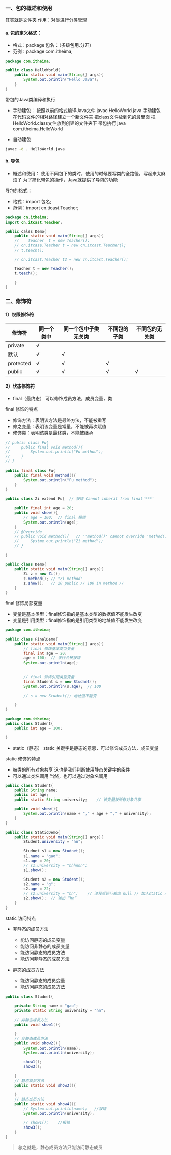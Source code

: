 ### 一、包的概述和使用

其实就是文件夹
作用：对类进行分类管理

#### a. 包的定义格式：

- 格式：package 包名：（多级包用.分开）
- 范例：package com.itheima;

```java
package com.itheima;

public class HelloWorld{
    public static void main(String{} args){
        System.out.println("Hello Java");
    }
}
```

带包的Java类编译和执行

- 手动建包：
  按照以前的格式编译Java文件    javac HelloWorld.java
  手动建包                     在代码文件的相对路径建立一个新文件夹
  把class文件放到包的最里面     把HelloWorld.class文件放到创建的文件夹下
  带包执行                     java com.itheima.HelloWorld

- 自动建包

```bash
javac -d . HelloWorld.java
```

#### b. 导包

- 概述和使用：
	使用不同包下的类时，使用的时候要写类的全路径，写起来太麻烦了
	为了简化带包的操作，Java就提供了导包的功能

导包的格式：

- 格式：import 包名;
- 范例：import cn.ticast.Teacher;

```java
package cn.itheima;
import cn.itcast.Teacher;

public calss Demo{
    public static void main(String[] args){
    //    Teacher  t = new Teacher();
    // cn.itcase.Teacher t = new cn.itcast.Teacher();
    // t.teach();

    // cn.itcast.Teacher t2 = new cn.itcast.Teacher();

    Teacher t = new Teacher();
    t.teach();

    }
}
```

### 二、修饰符

#### 1）权限修饰符

|修饰符|同一个类中|同一个包中子类无关类|不同包的子类|不同包的无关类|
|-----|---------|------------------|-----------|-------------|
|private|√||||
|默认|√|√|
|protected|√|√|√|
|public|√|√|√|√|

#### 2）状态修饰符

- final（最终态）
    可以修饰成员方法，成员变量，类

final 修饰的特点

- 修饰方法：表明该方法是最终方法，不能被重写
- 修之变量：表明该变量是常量，不能被再次赋值
- 修饰类：表明该类是最终类，不能被继承

```java
// public class Fu{
//     public final void method(){
//         System.out.println("Fu method");
//     }
// }

public final class Fu{
    public final void method(){
        System.out.println("Fu method");
    }
}
```

```java
public class Zi extend Fu{  // 报错 Cannot inherit from final'***'
    
    public final int age = 20;
    public void show(){
        // age = 100;  // final 报错
        System.out.println(age);
    }
    // @Override
    // public void method(){   // ''method()' cannot override 'method()' in '***';overridden method is final
    //     Systme.out.println("Zi method");
    // }

}
```

```java
public class Demo{
    public static void main(String[] args){
        Zi z = new Zi();
        z.method(); // "Zi method"
        z.show();   // 20 public // 100 in method //
    }
}
```

final 修饰局部变量

- 变量是基本类型：final修饰指的是基本类型的数据值不能发生改变
- 变量是引用类型：final修饰指的是引用类型的地址值不能发生改变

```java
package com.itheima;

public class FinalDemo{
    public static void main(String[] args){
        // final 修饰基本类型变量
        final int age = 20;
        age = 100;  // 该行会被报错
        System.out.println(age);
        
        
        // final 修饰引用类型变量
        final Student s = new Studnet();
        System.out.println(s.age);  // 100

        // s = new Student(); 地址值不能变

    }
}
```

```java
package com.itheima;
public class Student{
    public int age = 100;

}

```

- static（静态）
    static 关键字是静态的意思，可以修饰成员方法，成员变量

static 修饰的特点

- 被类的所有对象共享
  这也是我们判断使用静态关键字的条件
- 可以通过类名调用
  当然，也可以通过对象名调用

```java
public class Student{
    public String name;
    public int age;
    public static String university;    // 该变量被所有对象共享

    public void show(){
        System.out.println(name + "," + age + "," + university);
    }
}
```

```java
public class StaticDemo{
    public static void main(String[] args){
        Student.university = "hn";
        
        Studnet s1 = new Studnet();
        s1.name = "gao";
        s1.age = 20;
        // s1.university = "hhhnnn";
        s1.show();

        Student s2 = new Student();
        s2.name = "g";
        s2.age = 22;
        // s2.university = "hn";    // 注释后运行输出 null // 加入static 后 输出 “hhhnnn”   
        s2.show();  // 输出 “hn”
    }
}
```

static 访问特点

- 非静态的成员方法
  - 能访问静态的成员变量
  - 能访问非静态的成员变量
  - 能访问静态的成员方法
  - 能访问非静态的成员方法

- 静态的成员方法
  - 能访问静态的成员变量
  - 能访问静态的成员方法

```java
public class Studnet{
    
    private String name = "gao";
    private static String university = "hn";

    // 非静态成员方法
    public void show1(){

    }
    // 非静态成员方法
    public void show2(){
        System.out.println(name);
        System.out.println(university);

        show1();
        show3();

    } 
    // 静态成员方法
    public static void show3(){

    }
    // 静态成员方法
    public static void show4(){
        // System.out.println(name);   //报错
        System.out.println(university);

        // show1();    //报错
        show3();
    }
}
```

> 总之就是，静态成员方法只能访问静态成员
